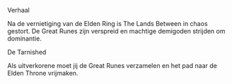 Verhaal

Na de vernietiging van de Elden Ring is The Lands Between in chaos gestort. De Great Runes zijn verspreid en machtige demigoden strijden om dominantie.

De Tarnished

Als uitverkorene moet jij de Great Runes verzamelen en het pad naar de Elden Throne vrijmaken.

